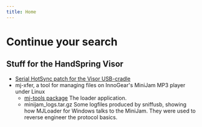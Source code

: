 ```yaml
---
title: Home
---
```

# Continue your search #

## Stuff for the HandSpring Visor ##
- [Serial HotSync patch for the Visor USB-cradle](visor_cradle/serial_patch.html)
- mj-xfer, a tool for managing files on InnoGear's MiniJam MP3 player under Linux
  - [mj-tools package](http://sourceforge.net/projects/mj-tools/) The loader application.
  - minijam_logs.tar.gz Some logfiles produced by sniffusb, showing how MJLoader for Windows talks to the MiniJam. They were used to reverse engineer the protocol basics.
